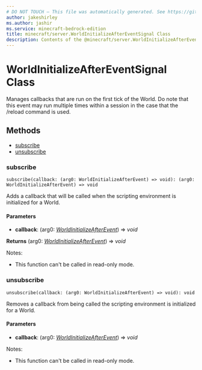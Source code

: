 ```yaml
---
# DO NOT TOUCH — This file was automatically generated. See https://github.com/mojang/minecraftapidocsgenerator to modify descriptions, examples, etc.
author: jakeshirley
ms.author: jashir
ms.service: minecraft-bedrock-edition
title: minecraft/server.WorldInitializeAfterEventSignal Class
description: Contents of the @minecraft/server.WorldInitializeAfterEventSignal class.
---
```

# WorldInitializeAfterEventSignal Class

Manages callbacks that are run on the first tick of the World. Do note that this event may run multiple times within a session in the case that the /reload command is used.

## Methods
- [subscribe](#subscribe)
- [unsubscribe](#unsubscribe)

### **subscribe**
`
subscribe(callback: (arg0: WorldInitializeAfterEvent) => void): (arg0: WorldInitializeAfterEvent) => void
`

Adds a callback that will be called when the scripting environment is initialized for a World.

#### **Parameters**
- **callback**: (arg0: [*WorldInitializeAfterEvent*](WorldInitializeAfterEvent.md)) => *void*

**Returns** (arg0: [*WorldInitializeAfterEvent*](WorldInitializeAfterEvent.md)) => *void*
  
Notes:
- This function can't be called in read-only mode.

### **unsubscribe**
`
unsubscribe(callback: (arg0: WorldInitializeAfterEvent) => void): void
`

Removes a callback from being called the scripting environment is initialized for a World.

#### **Parameters**
- **callback**: (arg0: [*WorldInitializeAfterEvent*](WorldInitializeAfterEvent.md)) => *void*
  
Notes:
- This function can't be called in read-only mode.
